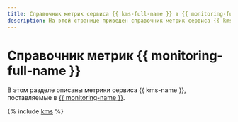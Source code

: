 ```yaml
---
title: Справочник метрик сервиса {{ kms-full-name }} в {{ monitoring-full-name }}
description: На этой странице приведен справочник метрик сервиса {{ kms-name }}, поставляемых в {{ monitoring-full-name }}.
---
```


# Справочник метрик {{ monitoring-full-name }}

В этом разделе описаны метрики сервиса {{ kms-name }}, поставляемые в [{{ monitoring-name }}](../monitoring/).

{% include [kms](../_includes/monitoring/metrics-ref/kms.md) %}